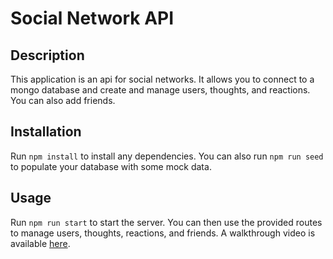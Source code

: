 # Social Network API

## Description

This application is an api for social networks. It allows you to connect to a mongo database and create and manage users, thoughts, and reactions. You can also add friends.

## Installation

Run `npm install` to install any dependencies. You can also run `npm run seed` to populate your database with some mock data.

## Usage

Run `npm run start` to start the server. You can then use the provided routes to manage users, thoughts, reactions, and friends. A walkthrough video is available [here](https://drive.google.com/file/d/1pG6qa6FOXbnq3WgUWTJn3MTGSjDCB4x9/view?usp=sharing).
